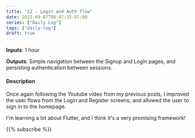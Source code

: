 ```yaml
---
title: "22 - Login and Auth flow"
date: 2022-09-07T08:47:15-07:00
series: ["Daily Log"]
tags: ["daily-log"]
draft: true
---
```

**Inputs**: 1 hour

**Outputs**: Simple navigation between the Signup and Login pages, and persisting authentication between sessions.

#### Description

Once again following the Youtube video from my previous posts, I improved the user flows from the Login and Register screens, and allowed the user to sign in to the homepage.

I'm learning a lot about Flutter, and I think it's a very promising framework!

{{% subscribe %}}

